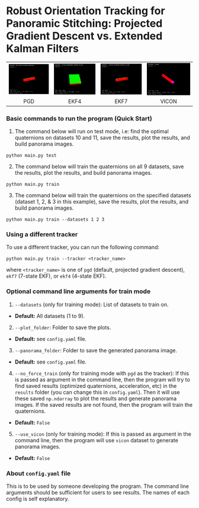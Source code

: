 # Robust Orientation Tracking for Panoramic Stitching: Projected Gradient Descent vs. Extended Kalman Filters

<table>
  <tr>
    <td><img src="gifs/pgd_dataset3.gif"   width="200"></td>
    <td><img src="gifs/ekf4_dataset3.gif"  width="200"></td>
    <td><img src="gifs/ekf7_dataset3.gif"  width="200"></td>
    <td><img src="gifs/vicon_dataset3.gif" width="200"></td>
  </tr>
  <tr>
    <td align="center">PGD</td>
    <td align="center">EKF4</td>
    <td align="center">EKF7</td>
    <td align="center">VICON</td>
  </tr>
</table>

### Basic commands to run the program (Quick Start)
1. The command below will run on test mode, i.e: find the optimal quaternions on datasets 10 and 11, save the results, plot the results, and build panorama images.
```shell
python main.py test
```
2. The command below will train the quaternions on all 9 datasets, save the results, plot the results, and build panorama images.
```shell
python main.py train
```
3. The command below will train the quaternions on the specified datasets (dataset 1, 2, & 3 in this example), save the results, plot the results, and build panorama images.
```shell
python main.py train --datasets 1 2 3
```

### Using a different tracker
To use a different tracker, you can run the following command:
```shell
python main.py train --tracker <tracker_name>
```
where `<tracker_name>` is one of `pgd` (default, projected gradient descent), `ekf7` (7-state EKF), or `ekf4` (4-state EKF).

### Optional command line arguments for train mode
1. `--datasets` (only for training mode): List of datasets to train on.
  - __Default:__ All datasets (1 to 9).
2. `--plot_folder`: Folder to save the plots.
  - __Default:__ see `config.yaml` file.
3. `--panorama_folder`: Folder to save the generated panorama image.
  - __Default:__ see `config.yaml` file.
4. `--no_force_train` (only for training mode with `pgd` as the tracker): If this is passed as argument in the command line, then the program will try to find saved results (optimized quaternions, acceleration, etc) in the `results` folder (you can change this in `config.yaml`). Then it will use these saved `np.ndarray` to plot the results and generate panorama images. If the saved results are not found, then the program will train the quaternions.
  - __Default:__ `False`
5. `--use_vicon` (only for training mode): If this is passed as argument in the command line, then the program will use `vicon` dataset to generate panorama images.
  - __Default:__ `False`

### About `config.yaml` file
This is to be used by someone developing the program. The command line arguments should be sufficient for users to see results. The names of each config is self explanatory.
